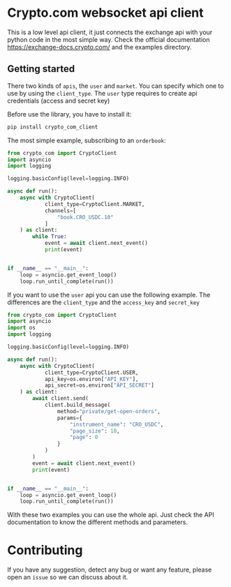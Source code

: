 Crypto.com websocket api client
=================================

This is a low level api client, it just connects the exchange api with your python code in the most simple way.
Check the official documentation https://exchange-docs.crypto.com/ and the examples directory.

Getting started
---------------
There two kinds of `apis`, the `user` and `market`. You can specify which one to use by using the `client_type`. The 
`user` type requires to create api credentials (access and secret key)

Before use the library, you have to install it:
```bash
pip install crypto_com_client
```

The most simple example, subscribing to an `orderbook`:

```python
from crypto_com import CryptoClient
import asyncio
import logging

logging.basicConfig(level=logging.INFO)

async def run():
    async with CryptoClient(
            client_type=CryptoClient.MARKET,
            channels=[
                "book.CRO_USDC.10"
            ]
    ) as client:
        while True:
            event = await client.next_event()
            print(event)


if __name__ == "__main__":
    loop = asyncio.get_event_loop()
    loop.run_until_complete(run())

```

If you want to use the `user` api you can use the following example. The differences are the `client_type` and the `access_key`
and `secret_key`

```python
from crypto_com import CryptoClient
import asyncio
import os
import logging

logging.basicConfig(level=logging.INFO)

async def run():
    async with CryptoClient(
            client_type=CryptoClient.USER,
            api_key=os.environ["API_KEY"],
            api_secret=os.environ["API_SECRET"]
    ) as client:
        await client.send(
            client.build_message(
                method="private/get-open-orders",
                params={
                    "instrument_name": "CRO_USDC",
                    "page_size": 10,
                    "page": 0
                }
            )
        )
        event = await client.next_event()
        print(event)


if __name__ == "__main__":
    loop = asyncio.get_event_loop()
    loop.run_until_complete(run())

```

With these two examples you can use the whole api. Just check the API documentation to know the different methods
and parameters.

Contributing
============
If you have any suggestion, detect any bug or want any feature, please open an `issue` so we can discuss about it.